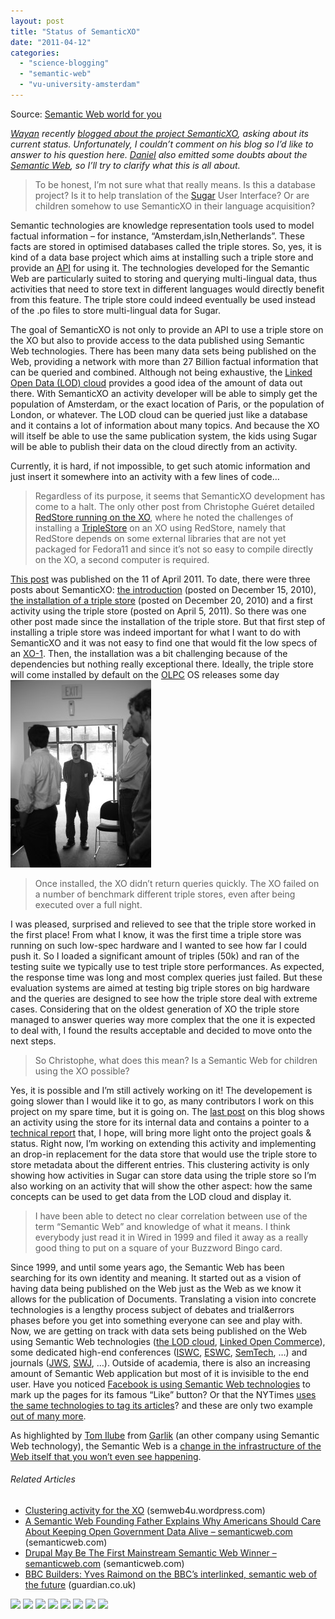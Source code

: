 ```yaml
---
layout: post
title: "Status of SemanticXO"
date: "2011-04-12"
categories: 
  - "science-blogging"
  - "semantic-web"
  - "vu-university-amsterdam"
---
```


Source: [Semantic Web world for you](http://semweb4u.wordpress.com/feed/)

_[Wayan](http://www.olpcnews.com/mt/mt-cp.cgi?__mode=view&blog_id=4&username=wayan) recently [blogged about the project SemanticXO](http://www.olpcnews.com/software/applications/semanticxo_is_a_semantic_web_f.html), asking about its current status. Unfortunately, I couldn’t comment on his blog so I’d like to answer to his question here. [Daniel](http://www.dansdata.com/) also emitted some doubts about the [Semantic Web](http://semanticweb.org "Semantic Web"), so I’ll try to clarify what this is all about._

> To be honest, I’m not sure what that really means. Is this a database project? Is it to help translation of the [Sugar](http://wiki.sugarlabs.org/ "Sugar (desktop environment)") User Interface? Or are children somehow to use SemanticXO in their language acquisition?

Semantic technologies are knowledge representation tools used to model factual information – for instance, “Amsterdam,isIn,Netherlands”. These facts are stored in optimised databases called the triple stores. So, yes, it is kind of a data base project which aims at installing such a triple store and provide an [API](http://en.wikipedia.org/wiki/Application_programming_interface "Application programming interface") for using it. The technologies developed for the Semantic Web are particularly suited to storing and querying multi-lingual data, thus activities that need to store text in different languages would directly benefit from this feature. The triple store could indeed eventually be used instead of the .po files to store multi-lingual data for Sugar.

The goal of SemanticXO is not only to provide an API to use a triple store on the XO but also to provide access to the data published using Semantic Web technologies. There has been many data sets being published on the Web, providing a network with more than 27 Billion factual information that can be queried and combined. Although not being exhaustive, the [Linked Open Data (LOD) cloud](http://lod-cloud.net) provides a good idea of the amount of data out there. With SemanticXO an activity developer will be able to simply get the population of Amsterdam, or the exact location of Paris, or the population of London, or whatever. The LOD cloud can be queried just like a database and it contains a lot of information about many topics. And because the XO will itself be able to use the same publication system, the kids using Sugar will be able to publish their data on the cloud directly from an activity.

Currently, it is hard, if not impossible, to get such atomic information and just insert it somewhere into an activity with a few lines of code…

> Regardless of its purpose, it seems that SemanticXO development has come to a halt. The only other post from Christophe Guéret detailed [RedStore running on the XO](http://semweb4u.wordpress.com/2010/12/20/redstore-running-on-the-xo/), where he noted the challenges of installing a [TripleStore](http://en.wikipedia.org/wiki/Triplestore "Triplestore") on an XO using RedStore, namely that RedStore depends on some external libraries that are not yet packaged for Fedora11 and since it’s not so easy to compile directly on the XO, a second computer is required.

[This post](http://www.olpcnews.com/software/applications/semanticxo_is_a_semantic_web_f.html) was published on the 11 of April 2011. To date, there were three posts about SemanticXO: [the introduction](http://semweb4u.wordpress.com/2010/12/15/semantic-web-for-kids/) (posted on December 15, 2010), [the installation of a triple store](http://semweb4u.wordpress.com/2010/12/20/redstore-running-on-the-xo/) (posted on December 20, 2010) and a first activity using the triple store (posted on April 5, 2011). So there was one other post made since the installation of the triple store. But that first step of installing a triple store was indeed important for what I want to do with SemanticXO and it was not easy to find one that would fit the low specs of an [XO-1](http://en.wikipedia.org/wiki/OLPC_XO-1 "OLPC XO-1"). Then, the installation was a bit challenging because of the dependencies but nothing really exceptional there. Ideally, the triple store will come installed by default on the [OLPC](http://www.laptop.org "One Laptop Per Child") OS releases some day ![:-)](images/icon_smile.gif)

> Once installed, the XO didn’t return queries quickly. The XO failed on a number of benchmark different triple stores, even after being executed over a full night.

I was pleased, surprised and relieved to see that the triple store worked in the first place! From what I know, it was the first time a triple store was running on such low-spec hardware and I wanted to see how far I could push it. So I loaded a significant amount of triples (50k) and ran of the testing suite we typically use to test triple store performances. As expected, the response time was long and most complex queries just failed. But these evaluation systems are aimed at testing big triple stores on big hardware and the queries are designed to see how the triple store deal with extreme cases. Considering that on the oldest generation of XO the triple store managed to answer queries way more complex that the one it is expected to deal with, I found the results acceptable and decided to move onto the next steps.

> So Christophe, what does this mean? Is a Semantic Web for children using the XO possible?

Yes, it is possible and I’m still actively working on it! The developement is going slower than I would like it to go, as many contributors I work on this project on my spare time, but it is going on. The [last post](http://semweb4u.wordpress.com/2011/04/05/clustering-activity-for-the-xo/) on this blog shows an activity using the store for its internal data and contains a pointer to a [technical report](http://semweb4u.files.wordpress.com/2011/04/semanticxo_technical_report.pdf) that, I hope, will bring more light onto the project goals & status. Right now, I’m working on extending this activity and implementing an drop-in replacement for the data store that would use the triple store to store metadata about the different entries. This clustering activity is only showing how activities in Sugar can store data using the triple store so I’m also working on an activity that will show the other aspect: how the same concepts can be used to get data from the LOD cloud and display it.

> I have been able to detect no clear correlation between use of the term “Semantic Web” and knowledge of what it means. I think everybody just read it in Wired in 1999 and filed it away as a really good thing to put on a square of your Buzzword Bingo card.

Since 1999, and until some years ago, the Semantic Web has been searching for its own identity and meaning. It started out as a vision of having data being published on the Web just as the Web as we know it allows for the publication of Documents. Translating a vision into concrete technologies is a lengthy process subject of debates and trial&errors phases before you get into something everyone can see and play with. Now, we are getting on track with data sets being published on the Web using Semantic Web technologies ([the LOD cloud](http://lod-cloud.net), [Linked Open Commerce](http://linkedopencommerce.com/)), some dedicated high-end conferences ([ISWC](http://iswc2010.semanticweb.org/), [ESWC](http://www.eswc2010.org/), [SemTech](http://semtech2010.semanticuniverse.com/), …) and journals ([JWS](http://www.elsevier.com/wps/find/journaldescription.cws_home/671322/description#description), [SWJ](http://www.semantic-web-journal.net/), …). Outside of academia, there is also an increasing amount of Semantic Web application but most of it is invisible to the end user. Have you noticed [Facebook is using Semantic Web technologies](http://ogp.me/ "OpenGraph protocol") to mark up the pages for its famous “Like” button? Or that the NYTimes [uses the same technologies to tag its articles](http://open.blogs.nytimes.com/tag/semantic-web/)? and these are only two example [out of many more](http://www.slideshare.net/Frank.van.Harmelen/semantic-web-good-news).

As highlighted by [Tom Ilube](http://www.tomilube.blogspot.com/) from [Garlik](http://www.garlik.com/) (an other company using Semantic Web technology), the Semantic Web is a [change in the infrastructure of the Web itself that you won’t even see happening](http://www.youtube.com/watch?v=k_zoEeWOBuo).

###### Related Articles

- [Clustering activity for the XO](http://semweb4u.wordpress.com/2011/04/05/clustering-activity-for-the-xo/) (semweb4u.wordpress.com)
- [A Semantic Web Founding Father Explains Why Americans Should Care About Keeping Open Government Data Alive – semanticweb.com](http://semanticweb.com/a-semantic-web-founding-father-explains-why-americans-should-care-about-keeping-open-government-data-alive_b18929) (semanticweb.com)
- [Drupal May Be The First Mainstream Semantic Web Winner – semanticweb.com](http://semanticweb.com/drupal-may-be-the-first-mainstream-semantic-web-winner_b568) (semanticweb.com)
- [BBC Builders: Yves Raimond on the BBC’s interlinked, semantic web of the future](http://r.zemanta.com/?u=http%3A//www.guardian.co.uk/media/pda/2011/apr/06/bbc-yves-raimond&a=40195336&rid=00000118-ea6d-000F-0000-000000000097&e=3f93b1e0fa31bc3f1eaf5de69baa94ca) (guardian.co.uk)

  
[![](http://feeds.wordpress.com/1.0/comments/semweb4u.wordpress.com/151/)](http://feeds.wordpress.com/1.0/gocomments/semweb4u.wordpress.com/151/) [![](http://feeds.wordpress.com/1.0/delicious/semweb4u.wordpress.com/151/)](http://feeds.wordpress.com/1.0/godelicious/semweb4u.wordpress.com/151/) [![](http://feeds.wordpress.com/1.0/facebook/semweb4u.wordpress.com/151/)](http://feeds.wordpress.com/1.0/gofacebook/semweb4u.wordpress.com/151/) [![](http://feeds.wordpress.com/1.0/twitter/semweb4u.wordpress.com/151/)](http://feeds.wordpress.com/1.0/gotwitter/semweb4u.wordpress.com/151/) [![](http://feeds.wordpress.com/1.0/stumble/semweb4u.wordpress.com/151/)](http://feeds.wordpress.com/1.0/gostumble/semweb4u.wordpress.com/151/) [![](http://feeds.wordpress.com/1.0/digg/semweb4u.wordpress.com/151/)](http://feeds.wordpress.com/1.0/godigg/semweb4u.wordpress.com/151/) [![](http://feeds.wordpress.com/1.0/reddit/semweb4u.wordpress.com/151/)](http://feeds.wordpress.com/1.0/goreddit/semweb4u.wordpress.com/151/) ![](http://stats.wordpress.com/b.gif?host=semweb4u.wordpress.com&blog=18410093&post=151&subd=semweb4u&ref=&feed=1)
